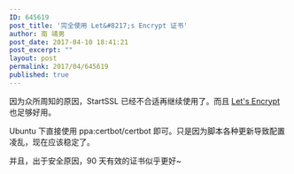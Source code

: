 ```yaml
---
ID: 645619
post_title: '完全使用 Let&#8217;s Encrypt 证书'
author: 南 靖男
post_date: 2017-04-10 18:41:21
post_excerpt: ""
layout: post
permalink: 2017/04/645619
published: true
---
```

因为众所周知的原因，StartSSL 已经不合适再继续使用了。而且 <a href="https://letsencrypt.org/">Let's Encrypt</a> 也足够好用。

Ubuntu 下直接使用 ppa:certbot/certbot 即可。只是因为脚本各种更新导致配置凌乱，现在应该稳定了。

并且，出于安全原因，90 天有效的证书似乎更好~